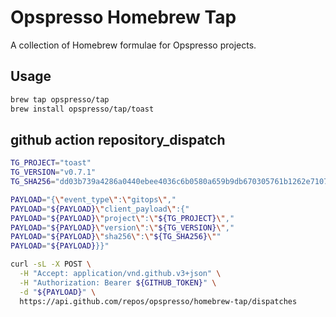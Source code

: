 # Opspresso Homebrew Tap

A collection of Homebrew formulae for Opspresso projects.

## Usage

```bash
brew tap opspresso/tap
brew install opspresso/tap/toast
```

## github action repository_dispatch

```bash
TG_PROJECT="toast"
TG_VERSION="v0.7.1"
TG_SHA256="dd03b739a4286a0440ebee4036c6b0580a659b9db670305761b1262e7107b0f1"

PAYLOAD="{\"event_type\":\"gitops\","
PAYLOAD="${PAYLOAD}\"client_payload\":{"
PAYLOAD="${PAYLOAD}\"project\":\"${TG_PROJECT}\","
PAYLOAD="${PAYLOAD}\"version\":\"${TG_VERSION}\","
PAYLOAD="${PAYLOAD}\"sha256\":\"${TG_SHA256}\""
PAYLOAD="${PAYLOAD}}}"

curl -sL -X POST \
  -H "Accept: application/vnd.github.v3+json" \
  -H "Authorization: Bearer ${GITHUB_TOKEN}" \
  -d "${PAYLOAD}" \
  https://api.github.com/repos/opspresso/homebrew-tap/dispatches
```
